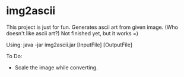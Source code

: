 # img2ascii
This project is just for fun.
Generates ascii art from given image. (Who doesn't like ascii art?)
Not finished yet, but it works =)

Using:
  java -jar img2ascii.jar [InputFile] [OutputFile]

To Do:
 - Scale the image while converting.
